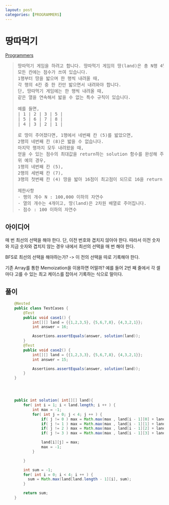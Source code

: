 ```yaml
---
layout: post
categories: [PROGRAMMERS]
---
```



# 땅따먹기

[Programmers](https://school.programmers.co.kr/learn/courses/30/lessons/12913)

> <pre>
> 땅따먹기 게임을 하려고 합니다. 땅따먹기 게임의 땅(land)은 총 N행 4열로 이루어져 있고,
> 모든 칸에는 점수가 쓰여 있습니다.
> 1행부터 땅을 밟으며 한 행씩 내려올 때,
> 각 행의 4칸 중 한 칸만 밟으면서 내려와야 합니다.
> 단, 땅따먹기 게임에는 한 행씩 내려올 때,
> 같은 열을 연속해서 밟을 수 없는 특수 규칙이 있습니다.
> 
> 예를 들면,
> | 1 | 2 | 3 | 5 |
> | 5 | 6 | 7 | 8 |
> | 4 | 3 | 2 | 1 |
> 
> 로 땅이 주어졌다면, 1행에서 네번째 칸 (5)를 밟았으면,
> 2행의 네번째 칸 (8)은 밟을 수 없습니다.
> 마지막 행까지 모두 내려왔을 때,
> 얻을 수 있는 점수의 최대값을 return하는 solution 함수를 완성해 주세요.
> 위 예의 경우,
> 1행의 네번째 칸 (5),
> 2행의 세번째 칸 (7),
> 3행의 첫번째 칸 (4) 땅을 밟아 16점이 최고점이 되므로 16을 return 하면 됩니다.
> 
> 제한사항
> - 행의 개수 N : 100,000 이하의 자연수
> - 열의 개수는 4개이고, 땅(land)은 2차원 배열로 주어집니다.
> - 점수 : 100 이하의 자연수
> </pre>

## 아이디어
매 번 최선의 선택을 해야 한다. 단, 이전 번호와 겹치지 않아야 한다. 따라서 이전 숫자와 지금 숫자와 
겹치지 않는 경우 내에서 최선의 선택을 매 번 해야 한다.

BFS로 최선의 선택을 해야하는가? -> 이 전의 선택을 따로 기록해야 한다.

기존 Array를 통한 Memoization을 이용하면 어떨까? 예를 들어 2번 째 줄에서 각 셀마다
고를 수 있는 최고 케이스를 잡아서 기록하는 식으로 말이다.


##  풀이

```java
    @Nested
    public class TestCases {
        @Test
        public void case1() {
            int[][] land = {{1,2,3,5}, {5,6,7,8}, {4,3,2,1}};
            int answer = 16;

            Assertions.assertEquals(answer, solution(land));
        }
        @Test
        public void case2() {
            int[][] land = {{1,2,3,3}, {5,6,7,8}, {4,3,2,1}};
            int answer = 15;

            Assertions.assertEquals(answer, solution(land));
        }
    }




    public int solution( int[][] land){
        for( int i = 1; i < land.length; i ++ ) {
            int max = -1;
            for( int j = 0; j < 4; j ++ ) {
                if( j != 0 ) max = Math.max(max , land[i - 1][0] + land[i][j]);
                if( j != 1 ) max = Math.max(max , land[i - 1][1] + land[i][j]);
                if( j != 2 ) max = Math.max(max , land[i - 1][2] + land[i][j]);
                if( j != 3 ) max = Math.max(max , land[i - 1][3] + land[i][j]);

                land[i][j] = max;
                max = -1;
            }

        }

        int sum = -1;
        for( int i = 0; i < 4; i ++ ) {
          sum = Math.max(land[land.length - 1][i], sum);
        }

        return sum;
    }
```